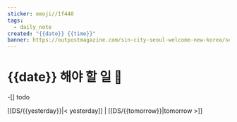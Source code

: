 ```yaml
---
sticker: emoji//1f440
tags:
  - daily_note
created: "{{date}} {{time}}"
banner: https://outpostmagazine.com/sin-city-seoul-welcome-new-korea/seoul-skyline-photo/
---
```

# {{date}} 해야 할 일 🎈

​-[] todo

[[DS/{{yesterday}}|< yesterday]] | [[DS/{{tomorrow}}|tomorrow >]]